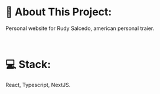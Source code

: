 # **📔 About This Project:**

Personal website for Rudy Salcedo, american personal traier.


<br />

# **💻 Stack:**

React, Typescript, NextJS.
